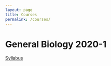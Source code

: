 ```yaml
---
layout: page
title: Courses
permalink: /courses/
---
```


General Biology 2020-1
======================

[Syllabus](http://eureka.ewha.ac.kr/eureka/cmmFileDownController.do?bizFileId=20200310000001709518&fileId=1)


